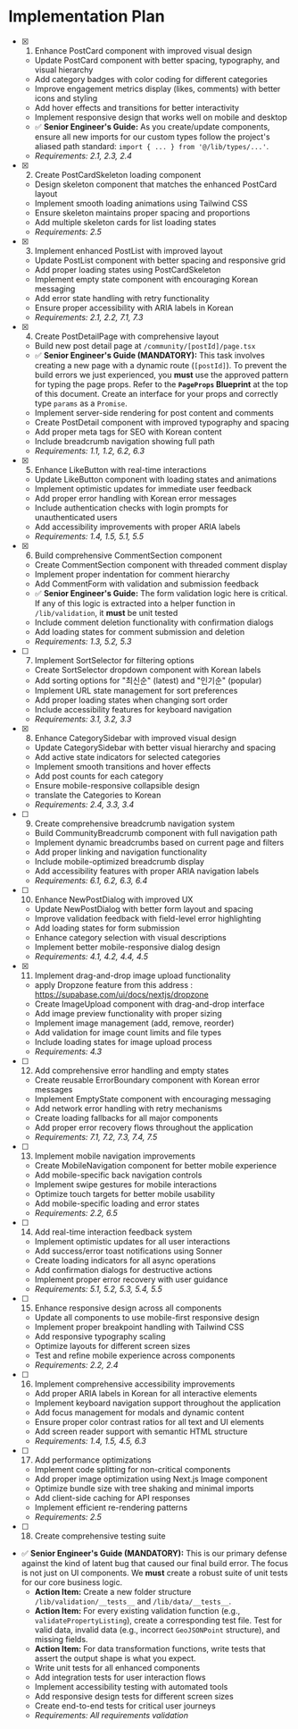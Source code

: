# Implementation Plan

- [x] 1. Enhance PostCard component with improved visual design
  - Update PostCard component with better spacing, typography, and visual hierarchy
  - Add category badges with color coding for different categories
  - Improve engagement metrics display (likes, comments) with better icons and styling
  - Add hover effects and transitions for better interactivity
  - Implement responsive design that works well on mobile and desktop
  - ✅ **Senior Engineer's Guide:** As you create/update components, ensure all new imports for our custom types follow the project's aliased path standard: `import { ... } from '@/lib/types/...'`.
  - _Requirements: 2.1, 2.3, 2.4_

- [x] 2. Create PostCardSkeleton loading component
  - Design skeleton component that matches the enhanced PostCard layout
  - Implement smooth loading animations using Tailwind CSS
  - Ensure skeleton maintains proper spacing and proportions
  - Add multiple skeleton cards for list loading states
  - _Requirements: 2.5_

- [x] 3. Implement enhanced PostList with improved layout
  - Update PostList component with better spacing and responsive grid
  - Add proper loading states using PostCardSkeleton
  - Implement empty state component with encouraging Korean messaging
  - Add error state handling with retry functionality
  - Ensure proper accessibility with ARIA labels in Korean
  - _Requirements: 2.1, 2.2, 7.1, 7.3_

- [x] 4. Create PostDetailPage with comprehensive layout
  - Build new post detail page at `/community/[postId]/page.tsx`
  - ✅ **Senior Engineer's Guide (MANDATORY):** This task involves creating a new page with a dynamic route (`[postId]`). To prevent the build errors we just experienced, you **must** use the approved pattern for typing the page props. Refer to the **`PageProps` Blueprint** at the top of this document. Create an interface for your props and correctly type `params` as a `Promise`.
  - Implement server-side rendering for post content and comments
  - Create PostDetail component with improved typography and spacing
  - Add proper meta tags for SEO with Korean content
  - Include breadcrumb navigation showing full path
  - _Requirements: 1.1, 1.2, 6.2, 6.3_

- [x] 5. Enhance LikeButton with real-time interactions
  - Update LikeButton component with loading states and animations
  - Implement optimistic updates for immediate user feedback
  - Add proper error handling with Korean error messages
  - Include authentication checks with login prompts for unauthenticated users
  - Add accessibility improvements with proper ARIA labels
  - _Requirements: 1.4, 1.5, 5.1, 5.5_

- [x] 6. Build comprehensive CommentSection component
  - Create CommentSection component with threaded comment display
  - Implement proper indentation for comment hierarchy
  - Add CommentForm with validation and submission feedback
  - ✅ **Senior Engineer's Guide:** The form validation logic here is critical. If any of this logic is extracted into a helper function in `/lib/validation`, it **must** be unit tested
  - Include comment deletion functionality with confirmation dialogs
  - Add loading states for comment submission and deletion
  - _Requirements: 1.3, 5.2, 5.3_

- [ ] 7. Implement SortSelector for filtering options
  - Create SortSelector dropdown component with Korean labels
  - Add sorting options for "최신순" (latest) and "인기순" (popular)
  - Implement URL state management for sort preferences
  - Add proper loading states when changing sort order
  - Include accessibility features for keyboard navigation
  - _Requirements: 3.1, 3.2, 3.3_

- [x] 8. Enhance CategorySidebar with improved visual design
  - Update CategorySidebar with better visual hierarchy and spacing
  - Add active state indicators for selected categories
  - Implement smooth transitions and hover effects
  - Add post counts for each category
  - Ensure mobile-responsive collapsible design
  - translate the Categories to Korean
  - _Requirements: 2.4, 3.3, 3.4_

- [ ] 9. Create comprehensive breadcrumb navigation system
  - Build CommunityBreadcrumb component with full navigation path
  - Implement dynamic breadcrumbs based on current page and filters
  - Add proper linking and navigation functionality
  - Include mobile-optimized breadcrumb display
  - Add accessibility features with proper ARIA navigation labels
  - _Requirements: 6.1, 6.2, 6.3, 6.4_

- [ ] 10. Enhance NewPostDialog with improved UX
  - Update NewPostDialog with better form layout and spacing
  - Improve validation feedback with field-level error highlighting
  - Add loading states for form submission
  - Enhance category selection with visual descriptions
  - Implement better mobile-responsive dialog design
  - _Requirements: 4.1, 4.2, 4.4, 4.5_

- [x] 11. Implement drag-and-drop image upload functionality
  - apply Dropzone feature from this address : https://supabase.com/ui/docs/nextjs/dropzone
  - Create ImageUpload component with drag-and-drop interface
  - Add image preview functionality with proper sizing
  - Implement image management (add, remove, reorder)
  - Add validation for image count limits and file types
  - Include loading states for image upload process
  - _Requirements: 4.3_

- [ ] 12. Add comprehensive error handling and empty states
  - Create reusable ErrorBoundary component with Korean error messages
  - Implement EmptyState component with encouraging messaging
  - Add network error handling with retry mechanisms
  - Create loading fallbacks for all major components
  - Add proper error recovery flows throughout the application
  - _Requirements: 7.1, 7.2, 7.3, 7.4, 7.5_

- [ ] 13. Implement mobile navigation improvements
  - Create MobileNavigation component for better mobile experience
  - Add mobile-specific back navigation controls
  - Implement swipe gestures for mobile interactions
  - Optimize touch targets for better mobile usability
  - Add mobile-specific loading and error states
  - _Requirements: 2.2, 6.5_

- [ ] 14. Add real-time interaction feedback system
  - Implement optimistic updates for all user interactions
  - Add success/error toast notifications using Sonner
  - Create loading indicators for all async operations
  - Add confirmation dialogs for destructive actions
  - Implement proper error recovery with user guidance
  - _Requirements: 5.1, 5.2, 5.3, 5.4, 5.5_

- [ ] 15. Enhance responsive design across all components
  - Update all components to use mobile-first responsive design
  - Implement proper breakpoint handling with Tailwind CSS
  - Add responsive typography scaling
  - Optimize layouts for different screen sizes
  - Test and refine mobile experience across components
  - _Requirements: 2.2, 2.4_

- [ ] 16. Implement comprehensive accessibility improvements
  - Add proper ARIA labels in Korean for all interactive elements
  - Implement keyboard navigation support throughout the application
  - Add focus management for modals and dynamic content
  - Ensure proper color contrast ratios for all text and UI elements
  - Add screen reader support with semantic HTML structure
  - _Requirements: 1.4, 1.5, 4.5, 6.3_

- [ ] 17. Add performance optimizations
  - Implement code splitting for non-critical components
  - Add proper image optimization using Next.js Image component
  - Optimize bundle size with tree shaking and minimal imports
  - Add client-side caching for API responses
  - Implement efficient re-rendering patterns
  - _Requirements: 2.5_

- [ ] 18. Create comprehensive testing suite
- ✅ **Senior Engineer's Guide (MANDATORY):** This is our primary defense against the kind of latent bug that caused our final build error. The focus is not just on UI components. We **must** create a robust suite of unit tests for our core business logic.
  - **Action Item:** Create a new folder structure `/lib/validation/__tests__` and `/lib/data/__tests__`.
  - **Action Item:** For every existing validation function (e.g., `validatePropertyListing`), create a corresponding test file. Test for valid data, invalid data (e.g., incorrect `GeoJSONPoint` structure), and missing fields.
  - **Action Item:** For data transformation functions, write tests that assert the output shape is what you expect.
  - Write unit tests for all enhanced components
  - Add integration tests for user interaction flows
  - Implement accessibility testing with automated tools
  - Add responsive design tests for different screen sizes
  - Create end-to-end tests for critical user journeys
  - _Requirements: All requirements validation_
